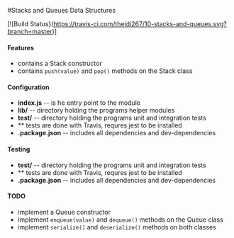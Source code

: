 #Stacks and Queues Data Structures


[![Build Status}(https://travis-ci.com/theidi267/10-stacks-and-queues.svg?branch=master)]

#### Features 
  * contains a Stack constructor
  * contains `push(value)` and `pop()` methods on the Stack class

#### Configuration  

  * **index.js** -- is he entry point to the module
  * **lib/** -- directory holding the programs helper modules
  * **test/** -- directory holding the programs unit and integration tests
  * ** tests are done with Travis, requres jest to be installed
  * **.package.json** -- includes all dependencies and dev-dependencies

#### Testing  

  * **test/** -- directory holding the programs unit and integration tests
  * ** tests are done with Travis, requres jest to be installed
  * **.package.json** -- includes all dependencies and dev-dependencies

#### TODO

  * implement a Queue constructor
  * implement `enqueue(value)` and `dequeue()` methods on the Queue class
  * implement `serialize()` and `deserialize()` methods on both classes
